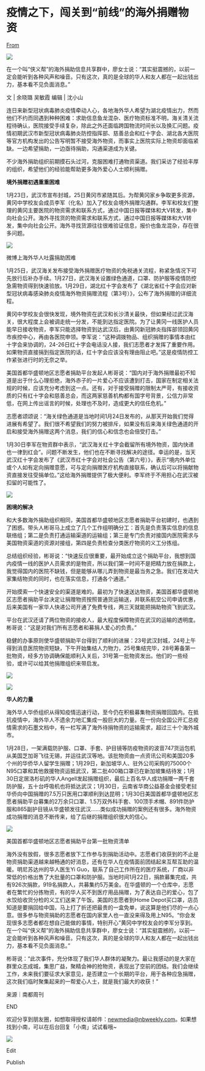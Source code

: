 # 疫情之下，闯关到“前线”的海外捐赠物资

[From](https://mp.weixin.qq.com/s/MfPOSTHpGXZxfLjxCmUn2A)  

![](https://res.cloudinary.com/dqvsulqdb/image/upload/v1580995586/afdkle12dkc56ex0dkjp.jpg)

在一个叫“侠义帮”的海外捐助信息共享群中，廖女士说：“其实挺震撼的，以前一定会能听到各种风声和噪音。只有这次，真的是全球的华人和友人都在一起出钱出力，基本看不见负面消息。”

文 | 余晓璐 吴敏霞 编辑 | 沈小山

连日来新型冠状病毒肺炎疫情牵动人心，各地海外华人希望为湖北疫情出力，然而他们不约而同遇到种种困难：求助信息鱼龙混杂、医疗物资标准不明，海关清关流程待确认，医院接受手续复杂，除此之外还面临跨国物流时间长以及换汇问题。疫情初期武汉市新型冠状病毒肺炎防控指挥部、慈善总会和红十字会、湖北各大医院等官方机构发出的公告写明暂不接受海外物资，而事实上医院实际上物资却面临紧缺。一边希望捐助，一边亟待捐助，沟通渠道成为关键。

不少海外捐助组织前期摸石头过河，克服困难打通物资渠道。我们采访了经验丰厚的组织，希望他们的经验能帮助更多海外爱心人士顺利捐赠。

**境外捐赠初遇重重困难**

1月23日，武汉市宣布封城，25日黄冈市紧随其后。为帮黄冈家乡争取更多资源，黄冈中学校友会成员李军（化名）加入了校友会境外捐赠沟通群。李军和校友们整理的黄冈主要医院的物资需求和联系方式，通过中国日报等媒体和大V转发，集中向社会公开。海外寻找货的物资需求和联系方式，通过中国日报等媒体和大V转发，集中向社会公开。海外寻找货源往往很难验证信息，报价也鱼龙混杂，存在很多问题。

![](https://res.cloudinary.com/dqvsulqdb/image/upload/v1580995587/aaquzelb1b0o4goeppje.png)

微博上海外华人吐露捐助困难

1月25日，武汉海关发布接受海外捐赠医疗物资的免税通关流程，称紧急情况下可先放行后补办手续。1月27日，武汉海关设置绿色通道，口罩、防护服等疫情防控急需物资得到快速验放。1月29日，湖北红十字会发布了《湖北省红十字会应对新型冠状病毒感染肺炎疫情海外物资捐赠流程（第3号）》，公布了海外捐赠的详细流程。

黄冈中学校友会很快发现，境外物资在武汉和长沙清关最快，但如果经过武汉海关，很大程度上会被调走统一分发，不能到达指定医院。为了让黄冈一线医护人员能早日接收物资，李军只能选择物资到达武汉后，由黄冈新冠肺炎指挥部领回黄冈市疾控中心，再由各医院申领。李军说：“这种调拨物品、组织捐赠的事情本由红十字会来协调的，24-26日红十字会电话没人接，我们志愿者才发挥了重要作用。如果物资直接捐到指定医院的话，红十字会应该没有理由阻止吧。”这是疫情防控工作紧张进行时的无奈之举。

美国首都华盛顿地区志愿者捐助平台发起人彬哥说：“国内对于海外捐赠最初不知道是出于什么心理拒绝，海外赤子的一片爱心不应该遭到打击，国家在制定相关法规的时候，应该充分考虑到这一点。还有，对于接受捐赠的限制太严苛，有接收资质的只有红十字会和慈善总会，而这两家慈善机构都有国字号背景，公信力非常低，在网上传出谣言的时候，处理也不及时，造成更大的信任危机。”

志愿者颂颂说：“海关绿色通道是当地时间1月24日发布的，从那天开始我们觉得进展有希望了。我们很不希望我们的努力被排斥，如果没有后来海关绿色通道的开启和接受海外捐赠这两个消息，我们的信心和信念也会倍受打击。”

1月30日李军在物资群中表示，“武汉海关红十字会截留所有境外物资，国内快递也一律到红会”。问题不断发生，他们也在不断寻找解决的途径。幸运的是，当天武汉红十字会发布了《武汉市红十字会对社会公告（第六号）》，表示“境内外单位或个人如有定向捐赠意愿，可与定向捐赠医疗机构直接联系，确认后可以将捐献物资直接发往受捐单位。”这给海外捐赠提供了极大便利。李军终于不用担心在武汉被扣留的可能性了。

![](https://res.cloudinary.com/dqvsulqdb/image/upload/v1580995588/u9uocur7gydn9gjosybq.jpg)

**困境的解决**

和大多数海外捐助组织相同，美国首都华盛顿地区志愿者捐助平台初建时，也遇到了困惑。带头人彬哥马上成立了几个工作组明确分工：首先是负责落实信息的信息联络组；第二是负责打通运输渠道的运输组；第三是专门负责对接国内医院需求与美国物资渠道的资源对接组，第四是负责检查分类医疗物资的义工分拣组。

总结组织经验，彬哥说：“快速反应很重要，最开始成立这个捐助平台，我想到国内疫情一线的医护人员需求的是物资，所以我们第一时间不是把精力放在捐款上，我觉得国内的医院不缺钱，但是能够从哪儿弄到物资是最当务之急。我们在发动大家集结物资的同时，也在落实信息，打通各个通道。”

开始摸索一个快速安全的渠道是难的。最初为了快速送达物资，美国首都华盛顿地区志愿者捐助平台决定让捐赠物资按照普通货运输送，并联系航空公司申请优惠，后来美国有一家华人快递公司开通了免费专线，两三天就能把捐助物资飞到武汉。

平台在武汉还请了两位物资的接收人，最大程度保障物资在武汉的运输的透明度。彬哥说：“这是对我们所有志愿者和募捐人爱心的负责。”

稳健的办事原则使华盛顿捐助平台得到了顺利的进展：23号武汉封城，24号上午得到消息医院物资短缺，下午开始集结人力物力，25号集结完毕，28号筹备第一批物资，经多方协调确保能顺利入关后，31号第一批物资发出。他们的一些经验，或许可以给其他捐赠组织来带启发。

![](https://res.cloudinary.com/dqvsulqdb/image/upload/v1580995589/yaknm7moxhlebhkvkibb.jpg)

![](https://res.cloudinary.com/dqvsulqdb/image/upload/v1580995590/mgauqh7vlius4exct0g9.jpg)

**华人的力量**

海外华人华侨组织从得知疫情迅速行动，至今仍在积极募集物资捐赠回国内。在抵抗疫情中，海外华人不遗余力地汇集成一股巨大的力量。在一份向全国公开汇总疫情需求的石墨文档中，有一栏写满了海外待捐物资的运输需求，超过三十个海外城市。

1月28日，一架满载防护服、口罩、手套、护目镜等防疫物资的波音747货运包机从美国芝加哥飞往无锡，并运往武汉等地。该批物资由一点资讯公司和美国20多个州的华侨华人留学生捐赠；1月29日，新加坡华人、驻外公司采购的75000个N95口罩和其他救援物资运抵武汉，第二批400箱口罩已在新加坡集结待发；1月30日定居洛杉矶的华人Angell发起捐赠组织，最后上百名华人成功捐赠一两千套防护服，五十台呼吸机也将抵达武汉；1月30日，云南省华商公益基金会接受老挝华侨向中国捐赠的7.5万只医用口罩顺利到达昆明；1月30日美国首都华盛顿地区志愿者捐助平台募集的2万余只口罩、1.5万双外科手套、100顶手术帽、891件防护服和865副护目镜从华盛顿发往武汉……类似成功捐赠的案例还有很多。海外物资成功捐赠的消息不断传来，给了后继的捐赠组织很大的信心。

![](https://res.cloudinary.com/dqvsulqdb/image/upload/v1580995591/hmmlcocjn1tghp5o1pz3.jpg)

美国首都华盛顿地区志愿者捐助平台第一批物资清单

海外没有放假，很多志愿者放下工作参与到捐助活动中。志愿者们收获到的不止是物资捐助渠道越来越畅通的好消息，还有在华人在疫情面前团结起来互帮互助的温暖。明尼苏达州的华人医生Yi Guo，联系了自己工作所在的医疗系统，厂商以非常低的价格出售了大批量的口罩和防护服。当地时间1月22日，捐款募集完成，共有926次捐款，919名捐款人，共募集约5万美金。在华盛顿的一个仓库中，志愿者在繁忙的分拣物资，有的华人买不到医疗用品捐赠，为了表达自己的爱心，包了水饺给收货分检的义工们送来了午饭。美国的志愿者到Home Depot买口罩，店员知道是要捐回给中国，马上打了折还把最贵的一盒免单，说这算是他们尽的一点心意。很多参与物资捐助的志愿者在国内家里人也一直没来得及用上N95。“你会发现很多志愿者都在想自己能做的事情，特别开心”黄冈中学校友会的李军分享到。在一个叫“侠义帮”的海外捐助信息共享群中，廖女士说：“其实挺震撼的，以前一定会能听到各种风声和噪音。只有这次，真的是全球的华人和友人都在一起出钱出力，基本看不见负面消息。”

彬哥说：“此次事件，充分体现了我们华人群体的凝聚力。最让我感动的是大家在群里众志成城，集思广益，聚精会神的抢物资，表现出了空前的团结。我们会继续工作，未来我们要征求大家意见，是否建立一个长期的平台，用于各种应急捐赠，这次我们临时聚集起来的一帮爱心人士，就是我们最大的收获！”

来源｜南都周刊

END

欢迎分享到朋友圈，如想取得授权请邮件：newmedia@nbweekly.com。如果想找到小南，可以在后台回复「小南」试试看哦~

![](https://res.cloudinary.com/dqvsulqdb/image/upload/v1580995592/y3dyteypgmmqajvbctg6.gif)

Edit

Publish
